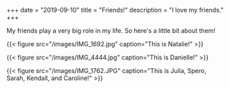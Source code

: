 +++ 
date = "2019-09-10"
title = "Friends!"
description = "I love my friends."
+++

My friends play a very big role in my life. 
So here's a little bit about them!


{{< figure src="/images/IMG_1692.jpg" caption="This is Natalie!" >}}

{{< figure src="/images/IMG_4444.jpg" caption="This is Danielle!" >}}

{{< figure src="/images/IMG_1762.JPG" caption="This is Julia, Spero, Sarah, Kendall, and Caroline!" >}}

